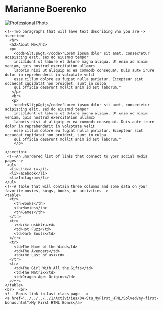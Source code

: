 <!DOCTYPE html>
<html lang="en-us">
<head>
  <meta charset="UTF-8">
  <title>Activity 1: Basic HTML Bio</title>
</head>

<body>
  <!-- My name -->
  <h1>Marianne Boerenko</h1>
  <!--An image that will act as a stand-in for your picture with an `alt` attribute which gives a very basic 
    description of the image-->
    <img src="http://lorempixel.com/400/200" alt="Professional Photo" />
    <br> 
    
    <!--Two paragraphs that will have text describing who you are-->
    <section>
      <hr>
      <h2>About Me</h2>
      <p>
        <code>&lt;p&gt;</code>"Lorem ipsum dolor sit amet, consectetur adipiscing elit, sed do eiusmod tempor 
        incididunt ut labore et dolore magna aliqua. Ut enim ad minim veniam, quis nostrud exercitation ullamco 
        laboris nisi ut aliquip ex ea commodo consequat. Duis aute irure dolor in reprehenderit in voluptate velit 
        esse cillum dolore eu fugiat nulla pariatur. Excepteur sint occaecat cupidatat non proident, sunt in culpa 
        qui officia deserunt mollit anim id est laborum." 
       </p>
       <br>
       <p>
        <code>&lt;p&gt;</code>"Lorem ipsum dolor sit amet, consectetur adipiscing elit, sed do eiusmod tempor 
        incididunt ut labore et dolore magna aliqua. Ut enim ad minim veniam, quis nostrud exercitation ullamco 
        laboris nisi ut aliquip ex ea commodo consequat. Duis aute irure dolor in reprehenderit in voluptate velit 
        esse cillum dolore eu fugiat nulla pariatur. Excepteur sint occaecat cupidatat non proident, sunt in culpa 
        qui officia deserunt mollit anim id est laborum."
        </p>
      
    </section>
     <!--An unordered list of links that connect to your social media pages-->
     <ul>
      <li>Linked In</li>
      <li>Facebook</li>
      <li>Instagram</li>
    </ul>
    <!--A table that will contain three columns and some data on your favorite movies, songs, books, or activities-->
    <table>
      <tr>
        <th>Books</th>
        <th>Movies</th>
        <th>Games</th>
      </tr>
      <tr>
        <td>The Hobbit</td>
        <td>Hot Fuzz</td>
        <td>Dark Souls</td>
      </tr>
      <tr>
        <td>The Name of the Wind</td>
        <td>The Avengers</td>
        <td>The Last of Us</td>
      </tr>
      <tr>
        <td>The Girl With All the Gifts</td>
        <td>The Matrix</td>
        <td>Dragon Age: Origins</td>
      </tr>
    </table>
    <br>  <br> 
    <!-- Bonus link to last class page -->
    <a href="../../../../1/Activities/04-Stu_MyFirst_HTML/Solved/my-first-bonus.html">My First HTML Bonus</a>
  

</body>

</html>
